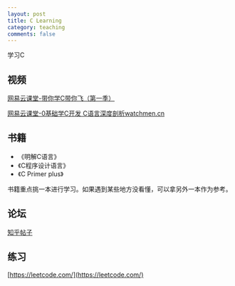 ```yaml
---
layout: post
title: C Learning
category: teaching
comments: false
---
```


学习C

## 视频

[网易云课堂-带你学C带你飞（第一季）](http://study.163.com/course/introduction/1566002.htm#/courseDetail)

[网易云课堂-0基础学C开发 C语言深度剖析watchmen.cn](http://study.163.com/course/introduction/490008.htm#/courseDetail)

## 书籍
- 《明解C语言》
- 《C程序设计语言》
- 《C Primer plus》

书籍重点挑一本进行学习。如果遇到某些地方没看懂，可以拿另外一本作为参考。

## 论坛
[知乎帖子](https://zhuanlan.zhihu.com/p/19694823)

## 练习

[https://leetcode.com/](https://leetcode.com/)
